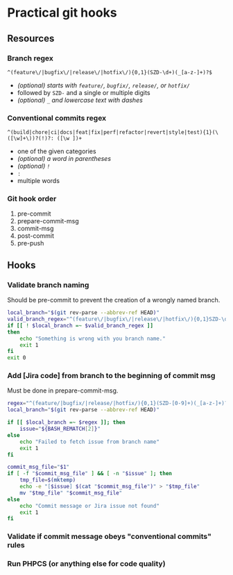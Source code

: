 # Practical git hooks

## Resources

### Branch regex

`^(feature\/|bugfix\/|release\/|hotfix\/){0,1}(SZD-\d+)(_[a-z-]+)?$`
- *(optional) starts with `feature/`, `bugfix/`, `release/`, or `hotfix/`*
- followed by `SZD-` and a single or multiple digits
- *(optional) `_` and lowercase text with dashes*

### Conventional commits regex

`^(build|chore|ci|docs|feat|fix|perf|refactor|revert|style|test){1}(\([\w]+\))?(!)?: ([\w ])+`
- one of the given categories
- *(optional) a word in parentheses*
- *(optional) `!`*
- `: `
- multiple words

### Git hook order

1. pre-commit
2. prepare-commit-msg
3. commit-msg
4. post-commit
5. pre-push

## Hooks

### Validate branch naming

Should be pre-commit to prevent the creation of a wrongly named branch.

```bash
local_branch="$(git rev-parse --abbrev-ref HEAD)"
valid_branch_regex="^(feature\/|bugfix\/|release\/|hotfix\/){0,1}SZD-\d+(_[a-z-]+)?$"
if [[ ! $local_branch =~ $valid_branch_regex ]]
then
    echo "Something is wrong with you branch name."
    exit 1
fi
exit 0
```

### Add [Jira code] from branch to the beginning of commit msg

Must be done in prepare-commit-msg.

```bash
regex="^(feature/|bugfix/|release/|hotfix/){0,1}(SZD-[0-9]+)(_[a-z-]+)?$"
local_branch="$(git rev-parse --abbrev-ref HEAD)"

if [[ $local_branch =~ $regex ]]; then
    issue="${BASH_REMATCH[2]}"
else
    echo "Failed to fetch issue from branch name"
    exit 1
fi

commit_msg_file="$1"
if [ -f "$commit_msg_file" ] && [ -n "$issue" ]; then
    tmp_file=$(mktemp)
    echo -e "[$issue] $(cat "$commit_msg_file")" > "$tmp_file"
    mv "$tmp_file" "$commit_msg_file"
else
    echo "Commit message or Jira issue not found"
    exit 1
fi
```

### Validate if commit message obeys "conventional commits" rules
### Run PHPCS (or anything else for code quality)
